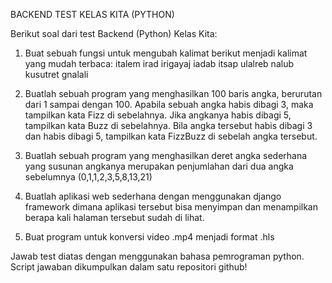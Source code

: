 BACKEND TEST KELAS KITA (PYTHON)

Berikut soal dari test Backend (Python) Kelas Kita:

1. Buat sebuah fungsi untuk mengubah kalimat berikut menjadi kalimat yang mudah terbaca:
    italem irad irigayaj
    iadab itsap ulalreb
    nalub kusutret gnalali

2. Buatlah sebuah program yang menghasilkan 100 baris angka, 
berurutan dari 1 sampai dengan 100. 
Apabila sebuah angka habis dibagi 3, maka tampilkan kata Fizz di sebelahnya. 
Jika angkanya habis dibagi 5, tampilkan kata Buzz di sebelahnya. 
Bila angka tersebut habis dibagi 3 dan habis dibagi 5, tampilkan kata FizzBuzz di sebelah angka tersebut.

3. Buatlah sebuah program yang menghasilkan deret angka sederhana yang susunan angkanya merupakan penjumlahan dari dua angka sebelumnya (0,1,1,2,3,5,8,13,21)

4. Buatlah aplikasi web sederhana dengan menggunakan django framework dimana aplikasi tersebut bisa menyimpan dan menampilkan berapa kali halaman tersebut sudah di lihat.

5. Buat program untuk konversi video .mp4 menjadi format .hls

Jawab test diatas dengan menggunakan bahasa pemrograman python. Script jawaban dikumpulkan dalam satu repositori github!


